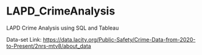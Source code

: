 # LAPD_CrimeAnalysis
LAPD Crime Analysis using SQL and Tableau 

Data-set Link: https://data.lacity.org/Public-Safety/Crime-Data-from-2020-to-Present/2nrs-mtv8/about_data
